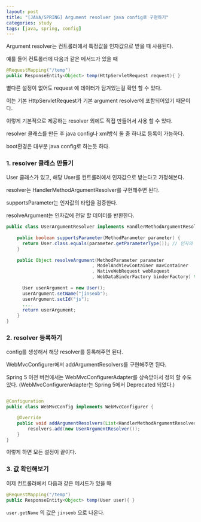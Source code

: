 ```yaml
---
layout: post
title: "[JAVA/SPRING] Argument resolver java config로 구현하기"
categories: study
tags: [java, spring, config]
---
```


Argument resolver는 컨트롤러에서 특정값을 인자값으로 받을 때 사용된다. 

예를 들어 컨트롤러에 다음과 같은 메서드가 있을 때
```java
@RequestMapping("/temp")
public ResponseEntity<Object> temp(HttpServletRequest request){ }
```

별다른 설정이 없어도 request 에 데이터가 담겨있는걸 확인 할 수 있다.

이는 기본 HttpServletRequest가 기본 argument resolver에 포함되어있기 때문이다.

이렇게 기본적으로 제공하는 resolver 외에도 직접 만들어서 사용 할 수 있다. 

resolver 클래스를 만든 후 java config나 xml방식 둘 중 하나로 등록이 가능하다. 

boot환경은 대부분 java config로 하는듯 하다.

### 1. resolver 클래스 만들기

User 클래스가 있고, 해당 User를 컨트롤러에서 인자값으로 받는다고 가정해본다.

resolver는 HandlerMethodArgumentResolver를 구현해주면 된다. 

supportsParameter는 인자값의 타입을 검증한다.

resolveArgument는 인자값에 전달 할 데이터를 반환한다.

```java
public class UserArgumentResolver implements HandlerMethodArgumentResolver{
  
    public boolean supportsParameter(MethodParameter parameter) {
      return User.class.equals(parameter.getParameterType()); // 인자의 타입이 User인지 검증
    }
    
    public Object resolveArgument(MethodParameter parameter
                                , ModelAndViewContainer mavContainer
                                , NativeWebRequest webRequest
                                , WebDataBinderFactory binderFactory) throws Exception {
			
      User userArgument = new User();
      userArgument.setName("jinseob");
      userArgument.setId("js");
      ....
      return userArgument;		
	}
}
```

### 2. resolver 등록하기

config를 생성해서 해당 resolver를 등록해주면 된다.

WebMvcConfigurer에서 addArgumentResolvers를 구현해주면 된다.

Spring 5 이전 버전에서는 WebMvcConfigurerAdapter를 상속받아서 정의 할 수도 있다.
(WebMvcConfigurerAdapter는 Spring 5에서 Deprecated 되었다.)


```java

@Configuration
public class WebMvcConfig implements WebMvcConfigurer {

    @Override
    public void addArgumentResolvers(List<HandlerMethodArgumentResolver> resolvers) {
        resolvers.add(new UserArgumentResolver());
    }
}
```

이렇게 하면 모든 설정이 끝이다.

### 3. 값 확인해보기 

이제 컨트롤러에서 다음과 같은 메서드가 있을 때

```java
@RequestMapping("/temp")
public ResponseEntity<Object> temp(User user){ }
```

`user.getName` 의 값은 `jinseob` 으로 나온다.

